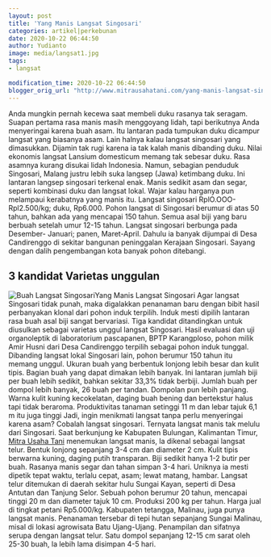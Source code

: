 ```yaml
---
layout: post
title: 'Yang Manis Langsat Singosari'
categories: artikel|perkebunan
date: 2020-10-22 06:44:50
author: Yudianto
image: media/langsat1.jpg
tags:
- langsat

modification_time: 2020-10-22 06:44:50
blogger_orig_url: "http://www.mitrausahatani.com/yang-manis-langsat-singosari.html"
---
```


Anda mungkin pernah kecewa saat membeli duku rasanya tak seragam. Suapan
pertama rasa manis masih menggoyang lidah, tapi berikutnya Anda menyeringai
karena buah asam. Itu lantaran pada tumpukan duku dicampur langsat yang
biasanya asam. Lain halnya kalau langsat singosari yang dimasukkan. Dijamin
tak rugi karena ia tak kalah manis dibanding duku. Nilai ekonomis langsat
Lansium domesticum memang tak sebesar duku. Rasa asamnya kurang disukai lidah
Indonesia. Namun, sebagian penduduk Singosari, Malang justru lebih suka
langsep (Jawa) ketimbang duku. Ini lantaran langsep singosari terkenal enak.
Manis sedikit asam dan segar, seperti kombinasi duku dan langsat lokal. Wajar
kalau harganya pun melampaui kerabatnya yang manis itu. Langsat singosari
RplO.OOO- Rpl2.500/kg; duku, Rp6.000. Pohon langsat di Singosari berumur di
atas 50 tahun, bahkan ada yang mencapai 150 tahun. Semua asal biji yang baru
berbuah setelah umur 12-15 tahun. Langsat singosari berbunga pada Desember-
Januari; panen, Maret-April. Dahulu ia banyak dijumpai di Desa Candirenggo di
sekitar bangunan peninggalan Kerajaan Singosari. Sayang dengan dalih
pengembangan kota banyak pohon ditebangi.

## 3 kandidat Varietas unggulan

![Buah Langsat
Singosari](https://1.bp.blogspot.com/-flxqELOnZvk/X5Ep4T0W6jI/AAAAAAAAD64/NTnnSsxImNgBhfjJejoBId-U67NJ5fNWwCLcBGAsYHQ/s440/langsat.jpg)Yang
Manis Langsat Singosari Agar langsat Singosari tidak punah, maka digalakkan
penanaman baru dengan bibit hasil perbanyakan klonal dari pohon induk
terpilih. Induk mesti dipilih lantaran rasa buah asal biji sangat bervariasi.
Tiga kandidat ditandingkan untuk diusulkan sebagai varietas unggul langsat
Singosari. Hasil evaluasi dan uji organoleptik di laboratorium pascapanen,
BPTP Karangploso, pohon milik Amir Husni dari Desa Candirenggo terpilih
sebagai pohon induk tunggal. Dibanding langsat lokal Singosari lain, pohon
berumur 150 tahun itu memang unggul. Ukuran buah yang berbentuk lonjong lebih
besar dan kulit tipis. Bagian buah yang dapat dimakan lebih banyak. Ini
lantaran jumlah biji per buah lebih sedikit, bahkan sekitar 33,3% tidak
berbiji. Jumlah buah per dompol lebih banyak, 26 buah per tandan. Dompolan pun
lebih panjang. Warna kulit kuning kecokelatan, daging buah bening dan
bertekstur halus tapi tidak beraroma. Produktivitas tanaman setinggi 11 m dan
lebar tajuk 6,1 m itu juga tinggi Jadi, ingin menikmati langsat tanpa perlu
menyeringai karena asam? Cobalah langsat singosari. Ternyata langsat manis tak
melulu dari Singosari. Saat berkunjung ke Kabupaten Bulungan, Kalimantan
Timur, [Mitra Usaha Tani](https://www.mitrausahatani.com) menemukan langsat manis, la
dikenal sebagai langsat telur. Bentuk lonjong sepanjang 3-4 cm dan diameter 2
cm. Kulit tipis berwarna kuning, daging putih transparan. Biji sedikit hanya
1-2 butir per buah. Rasanya manis segar dan tahan simpan 3-4 hari. Uniknya ia
mesti dipetik tepat waktu, terlalu cepat, asam; lewat matang, hambar. Langsat
telur ditemukan di daerah sekitar hulu Sungai Kayan, seperti di Desa Antutan
dan Tanjung Selor. Sebuah pohon berumur 20 tahun, mencapai tinggi 20 m dan
diameter tajuk 10 cm. Produksi 200 kg per tahun. Harga jual di tingkat petani
Rp5.000/kg. Kabupaten tetangga, Malinau, juga punya langsat manis. Penanaman
tersebar di tepi hutan sepanjang Sungai Malinau, misal di lokasi agrowisata
Batu Ujang-Ujang. Penampilan dan sifatnya serupa dengan langsat telur. Satu
dompol sepanjang 12-15 cm sarat oleh 25-30 buah, la lebih lama disimpan 4-5
hari.


